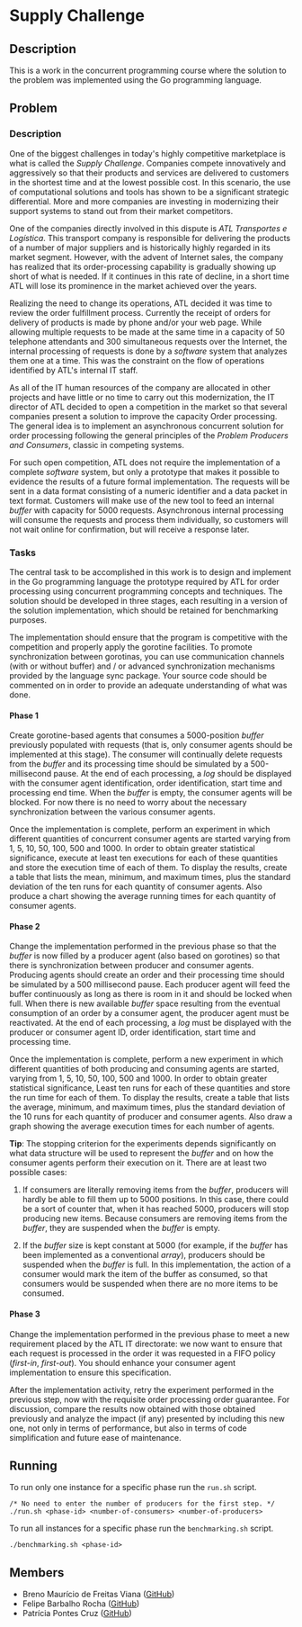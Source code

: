 # Supply Challenge

## Description

This is a work in the concurrent programming course where the solution to the problem was implemented using the Go programming language.

## Problem

### Description

One of the biggest challenges in today's highly competitive marketplace is what is called the _Supply Challenge_. Companies compete innovatively and aggressively so that their products and services are delivered to customers in the shortest time and at the lowest possible cost. In this scenario, the use of computational solutions and tools has shown to be a significant strategic differential. More and more companies are investing in modernizing their support systems to stand out from their market competitors.

One of the companies directly involved in this dispute is _ATL Transportes e Logística_. This transport company is responsible for delivering the products of a number of major suppliers and is historically highly regarded in its market segment. However, with the advent of Internet sales, the company has realized that its order-processing capability is gradually showing up short of what is needed. If it continues in this rate of decline, in a short time ATL will lose its prominence in the market achieved over the years.

Realizing the need to change its operations, ATL decided it was time to review the order fulfillment process. Currently the receipt of orders for delivery of products is made by phone and/or your web page. While allowing multiple requests to be made at the same time in a capacity of 50 telephone attendants and 300 simultaneous requests over the Internet, the internal processing of requests is done by a _software_ system that analyzes them one at a time. This was the constraint on the flow of operations identified by ATL's internal IT staff.

As all of the IT human resources of the company are allocated in other projects and have little or no time to carry out this modernization, the IT director of ATL decided to open a competition in the market so that several companies present a solution to improve the capacity Order processing. The general idea is to implement an asynchronous concurrent solution for order processing following the general principles of the _Problem Producers and Consumers_, classic in competing systems.

For such open competition, ATL does not require the implementation of a complete _software_ system, but only a prototype that makes it possible to evidence the results of a future formal implementation. The requests will be sent in a data format consisting of a numeric identifier and a data packet in text format. Customers will make use of the new tool to feed an internal _buffer_ with capacity for 5000 requests. Asynchronous internal processing will consume the requests and process them individually, so customers will not wait online for confirmation, but will receive a response later.

### Tasks

The central task to be accomplished in this work is to design and implement in the Go programming language the prototype required by ATL for order processing using concurrent programming concepts and techniques. The solution should be developed in three stages, each resulting in a version of the solution implementation, which should be retained for benchmarking purposes.

The implementation should ensure that the program is competitive with the competition and properly apply the gorotine facilities. To promote synchronization between gorotinas, you can use communication channels (with or without buffer) and / or advanced synchronization mechanisms provided by the language sync package. Your source code should be commented on in order to provide an adequate understanding of what was done.

#### Phase 1

Create gorotine-based agents that consumes a 5000-position _buffer_ previously populated with requests (that is, only consumer agents should be implemented at this stage). The consumer will continually delete requests from the _buffer_ and its processing time should be simulated by a 500-millisecond pause. At the end of each processing, a _log_ should be displayed with the consumer agent identification, order identification, start time and processing end time. When the _buffer_ is empty, the consumer agents will be blocked. For now there is no need to worry about the necessary synchronization between the various consumer agents.

Once the implementation is complete, perform an experiment in which different quantities of concurrent consumer agents are started varying from 1, 5, 10, 50, 100, 500 and 1000. In order to obtain greater statistical significance, execute at least ten executions for each of these quantities and store the execution time of each of them. To display the results, create a table that lists the mean, minimum, and maximum times, plus the standard deviation of the ten runs for each quantity of consumer agents. Also produce a chart showing the average running times for each quantity of consumer agents.

#### Phase 2

Change the implementation performed in the previous phase so that the _buffer_ is now filled by a producer agent (also based on gorotines) so that there is synchronization between producer and consumer agents. Producing agents should create an order and their processing time should be simulated by a 500 millisecond pause. Each producer agent will feed the buffer continuously as long as there is room in it and should be locked when full. When there is new available _buffer_ space resulting from the eventual consumption of an order by a consumer agent, the producer agent must be reactivated. At the end of each processing, a _log_ must be displayed with the producer or consumer agent ID, order identification, start time and processing time.

Once the implementation is complete, perform a new experiment in which different quantities of both producing and consuming agents are started, varying from 1, 5, 10, 50, 100, 500 and 1000. In order to obtain greater statistical significance, Least ten runs for each of these quantities and store the run time for each of them. To display the results, create a table that lists the average, minimum, and maximum times, plus the standard deviation of the 10 runs for each quantity of producer and consumer agents. Also draw a graph showing the average execution times for each number of agents.

**Tip**: The stopping criterion for the experiments depends significantly on what data structure will be used to represent the _buffer_ and on how the consumer agents perform their execution on it. There are at least two possible cases:

1. If consumers are literally removing items from the _buffer_, producers will hardly be able to fill them up to 5000 positions. In this case, there could be a sort of counter that, when it has reached 5000, producers will stop producing new items. Because consumers are removing items from the _buffer_, they are suspended when the _buffer_ is empty.

2. If the _buffer_ size is kept constant at 5000 (for example, if the _buffer_ has been implemented as a conventional _array_), producers should be suspended when the _buffer_ is full. In this implementation, the action of a consumer would mark the item of the buffer as consumed, so that consumers would be suspended when there are no more items to be consumed.

#### Phase 3

Change the implementation performed in the previous phase to meet a new requirement placed by the ATL IT directorate: we now want to ensure that each request is processed in the order it was requested in a FIFO policy (_first-in_, _first-out_). You should enhance your consumer agent implementation to ensure this specification.

After the implementation activity, retry the experiment performed in the previous step, now with the requisite order processing order guarantee. For discussion, compare the results now obtained with those obtained previously and analyze the impact (if any) presented by including this new one, not only in terms of performance, but also in terms of code simplification and future ease of maintenance.

## Running

To run only one instance for a specific phase run the ```run.sh``` script.

	/* No need to enter the number of producers for the first step. */
	./run.sh <phase-id> <number-of-consumers> <number-of-producers>

To run all instances for a specific phase run the ```benchmarking.sh``` script.

	./benchmarking.sh <phase-id>

## Members

- Breno Maurício de Freitas Viana ([GitHub](https://github.com/brenov))
- Felipe Barbalho Rocha ([GitHub](https://github.com/Barbalho12))
- Patrícia Pontes Cruz ([GitHub](https://github.com/Pekorishia))
